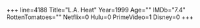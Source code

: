 +++
line=4188
Title="L.A. Heat"
Year=1999
Age=""
IMDb="7.4"
RottenTomatoes=""
Netflix=0
Hulu=0
PrimeVideo=1
Disney=0
+++

